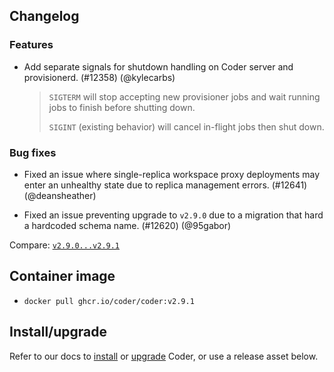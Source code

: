 ## Changelog

### Features

- Add separate signals for shutdown handling on Coder server and provisionerd.
  (#12358) (@kylecarbs)

  > `SIGTERM` will stop accepting new provisioner jobs and wait running jobs to
  > finish before shutting down.
  >
  > `SIGINT` (existing behavior) will cancel in-flight jobs then shut down.

### Bug fixes

- Fixed an issue where single-replica workspace proxy deployments may enter an
  unhealthy state due to replica management errors. (#12641) (@deansheather)

- Fixed an issue preventing upgrade to `v2.9.0` due to a migration that hard a
  hardcoded schema name. (#12620) (@95gabor)

Compare: [`v2.9.0...v2.9.1`](https://github.com/coder/coder/compare/v2.9.0...v2.9.1)

## Container image

- `docker pull ghcr.io/coder/coder:v2.9.1`

## Install/upgrade

Refer to our docs to [install](https://coder.com/docs/v2/latest/install) or [upgrade](https://coder.com/docs/v2/latest/admin/upgrade) Coder, or use a release asset below.

